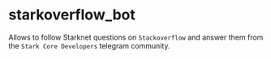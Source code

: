 # starkoverflow_bot

Allows to follow Starknet questions on `Stackoverflow` and answer them from the `Stark Core Developers` telegram community.  